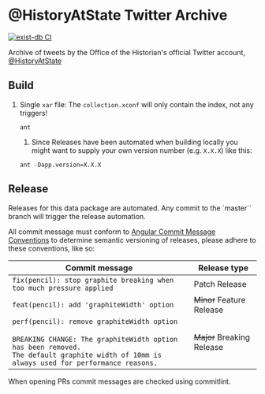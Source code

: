 # @HistoryAtState Twitter Archive

[![exist-db CI](https://github.com/HistoryAtState/twitter/actions/workflows/build.yml/badge.svg)](https://github.com/HistoryAtState/twitter/actions/workflows/build.yml)

Archive of tweets by the Office of the Historian's official Twitter account, [@HistoryAtState](https://twitter.com/HistoryAtState)

## Build

1. Single `xar` file: The `collection.xconf` will only contain the index, not any triggers!

    ```shell
    ant
    ```

    1. Since Releases have been automated when building locally you might want to supply your own version number (e.g. `X.X.X`) like this:

    ```shell
    ant -Dapp.version=X.X.X
    ```

## Release

Releases for this data package are automated. Any commit to the `master`` branch will trigger the release automation.

All commit message must conform to [Angular Commit Message Conventions](https://github.com/angular/angular.js/blob/master/DEVELOPERS.md#-git-commit-guidelines) to determine semantic versioning of releases, please adhere to these conventions, like so:

| Commit message  | Release type |
|-----------------|--------------|
| `fix(pencil): stop graphite breaking when too much pressure applied` | Patch Release |
| `feat(pencil): add 'graphiteWidth' option` | ~~Minor~~ Feature Release |
| `perf(pencil): remove graphiteWidth option`<br/><br/>`BREAKING CHANGE: The graphiteWidth option has been removed.`<br/>`The default graphite width of 10mm is always used for performance reasons.` | ~~Major~~ Breaking Release |

When opening PRs commit messages are checked using commitlint.